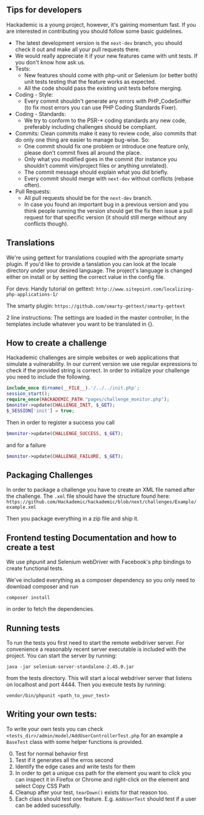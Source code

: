 Tips for developers
-------------------

Hackademic is a young project, however, it's gaining momentum fast. If you are interested in contributing you should follow some basic guidelines.

* The latest development version is the `next-dev` branch, you should check it out and make all your pull requests there.
* We would really appreciate it if your new features came with unit tests. If you don't know how ask us.
* Tests:
  * New features should come with php-unit or Selenium (or better both) unit tests testing that the feature works as expected.
  * All the code should pass the existing unit tests before merging.
* Coding - Style:
  * Every commit shouldn't generate any errors with PHP_CodeSniffer (to fix most errors you can use PHP Coding Standards Fixer).
* Coding - Standards:
  * We try to conform to the PSR-* coding standards any new code, preferably including challenges should be compliant.
* Commits: Clean commits make it easy to review code, also commits that do only one thing are easier to manage bug-wise. So:
    * One commit should fix one problem or introduce one feature only, please don't commit fixes all around the place.
    * Only what you modified goes in the commit (for instance you shouldn't commit vim/project files or anything unrelated).
    * The commit message should explain what you did briefly.
    * Every commit should merge with `next-dev` without conflicts (rebase often).
* Pull Requests:
  * All pull requests should be for the `next-dev` branch.
  * In case you found an important bug in a previous version and you think people running the version should get the fix then issue a pull request for that specific version (it should still merge without any conflicts though).


Translations
------------
We're using gettext for translations coupled with the apropriate smarty plugin.
If you'd like to provide a tanslation you can look at the locale directory under your desired language.
The project's language is changed either on install or by setting the correct value in the config file.

For devs:
Handy tutorial on gettext:
`http://www.sitepoint.com/localizing-php-applications-1/`

The smarty plugin:
`https://github.com/smarty-gettext/smarty-gettext`

2 line instructions:
The settings are loaded in the master controller,
In the templates include whatever you want to be translated in {}.


How to create a challenge
-------------------------

Hackademic challenges are simple websites or web applications that simulate a vulnerability.
In our current version we use regular expressions to check if the provided string is correct.
In order to initialize your challenge you need to include the following.

```php
include_once dirname(__FILE__).'/../../init.php';
session_start();
require_once(HACKADEMIC_PATH."pages/challenge_monitor.php");
$monitor->update(CHALLENGE_INIT, $_GET);
$_SESSION['init'] = true;
```

Then in order to register a success you call
```php
$monitor->update(CHALLENGE_SUCCESS, $_GET);
```
and for a failure 
```php
$monitor->update(CHALLENGE_FAILURE, $_GET);
```


Packaging Challenges
-----------------------------

In order to package a challenge you have to create an XML file named after the challenge. The `.xml` file should have the structure found here:
`https://github.com/Hackademic/hackademic/blob/next/challenges/Example/example.xml`

Then you package everything in a zip file and ship it.


Frontend testing Documentation and how to create a test
-------------------------------------------------------

We use phpunit and Selenium webDriver with Facebook's php bindings to create functional tests.

We've included everything as a composer dependency so you only need to download composer and run
```
composer install
```
in order to fetch the dependencies.


Running tests
-------------

To run the tests you first need to start the remote webdriver server.
For convenience a reasonably recent server executable is included with the project.
You can start the server by running:
```
java -jar selenium-server-standalone-2.45.0.jar
```
from the tests directory.
This will start a local webdriver server that listens on localhost and port 4444.
Then you execute tests by running:
```
vendor/bin/phpunit <path_to_your_test>
```


Writing your own tests:
-----------------------

To write your own tests you can check `<tests_dir>/admin/model/AddUserControllerTest.php` for an example a `BaseTest` class with some helper functions is provided.

0. Test for normal behavior first
1. Test if it generates all the erros second
3. Identify the edge cases and write tests for them
4. In order to get a unique css path for the element you want to click you can inspect it in Firefox or Chrome and right-click on the element and select Copy CSS Path
5. Cleanup after your test, `tearDown()` exists for that reason too.
6. Each class should test one feature. E.g. `AddUserTest` should test if a user can be added sucessfully.
